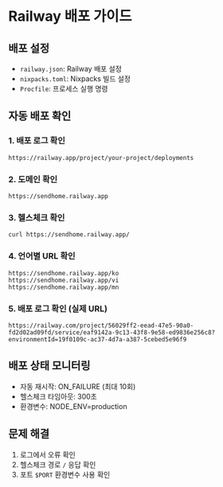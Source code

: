 # Railway 배포 가이드

## 배포 설정
- `railway.json`: Railway 배포 설정
- `nixpacks.toml`: Nixpacks 빌드 설정  
- `Procfile`: 프로세스 실행 명령

## 자동 배포 확인

### 1. 배포 로그 확인
```
https://railway.app/project/your-project/deployments
```

### 2. 도메인 확인
```
https://sendhome.railway.app
```

### 3. 헬스체크 확인
```
curl https://sendhome.railway.app/
```

### 4. 언어별 URL 확인
```
https://sendhome.railway.app/ko
https://sendhome.railway.app/vi
https://sendhome.railway.app/mn
```

### 5. 배포 로그 확인 (실제 URL)
```
https://railway.com/project/56029ff2-eead-47e5-90a0-fd2d02ad09fd/service/eaf9142a-9c13-43f8-9e58-ed9836e256c8?environmentId=19f0109c-ac37-4d7a-a387-5cebed5e96f9
```

## 배포 상태 모니터링
- 자동 재시작: ON_FAILURE (최대 10회)
- 헬스체크 타임아웃: 300초
- 환경변수: NODE_ENV=production

## 문제 해결
1. 로그에서 오류 확인
2. 헬스체크 경로 `/` 응답 확인
3. 포트 `$PORT` 환경변수 사용 확인